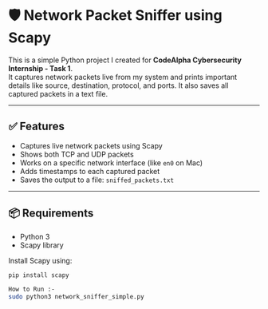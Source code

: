 # 🛡️ Network Packet Sniffer using Scapy

This is a simple Python project I created for **CodeAlpha Cybersecurity Internship - Task 1**.  
It captures network packets live from my system and prints important details like source, destination, protocol, and ports. It also saves all captured packets in a text file.

---

## ✅ Features

- Captures live network packets using Scapy
- Shows both TCP and UDP packets
- Works on a specific network interface (like `en0` on Mac)
- Adds timestamps to each captured packet
- Saves the output to a file: `sniffed_packets.txt`

---

## 📦 Requirements

- Python 3
- Scapy library

Install Scapy using:

```bash
pip install scapy

How to Run :-
sudo python3 network_sniffer_simple.py
